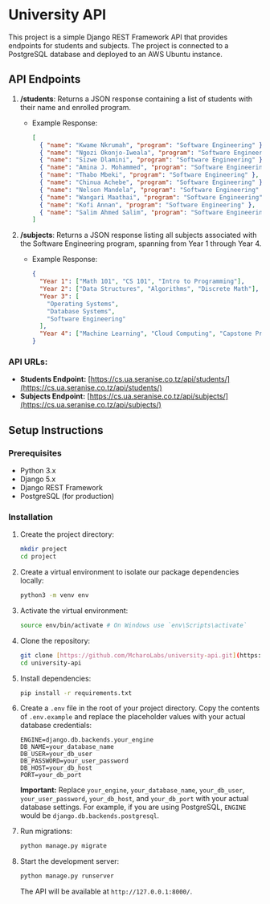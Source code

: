 # University API

This project is a simple Django REST Framework API that provides endpoints for students and subjects. The project is connected to a PostgreSQL database and deployed to an AWS Ubuntu instance.

## API Endpoints

1.  **/students**: Returns a JSON response containing a list of students with their name and enrolled program.

    - Example Response:
      ```json
      [
        { "name": "Kwame Nkrumah", "program": "Software Engineering" },
        { "name": "Ngozi Okonjo-Iweala", "program": "Software Engineering" },
        { "name": "Sizwe Dlamini", "program": "Software Engineering" },
        { "name": "Amina J. Mohammed", "program": "Software Engineering" },
        { "name": "Thabo Mbeki", "program": "Software Engineering" },
        { "name": "Chinua Achebe", "program": "Software Engineering" },
        { "name": "Nelson Mandela", "program": "Software Engineering" },
        { "name": "Wangari Maathai", "program": "Software Engineering" },
        { "name": "Kofi Annan", "program": "Software Engineering" },
        { "name": "Salim Ahmed Salim", "program": "Software Engineering" }
      ]
      ```

2.  **/subjects**: Returns a JSON response listing all subjects associated with the Software Engineering program, spanning from Year 1 through Year 4.
    - Example Response:
      ```json
      {
        "Year 1": ["Math 101", "CS 101", "Intro to Programming"],
        "Year 2": ["Data Structures", "Algorithms", "Discrete Math"],
        "Year 3": [
          "Operating Systems",
          "Database Systems",
          "Software Engineering"
        ],
        "Year 4": ["Machine Learning", "Cloud Computing", "Capstone Project"]
      }
      ```

### API URLs:

- **Students Endpoint:** [https://cs.ua.seranise.co.tz/api/students/](https://cs.ua.seranise.co.tz/api/students/)
- **Subjects Endpoint:** [https://cs.ua.seranise.co.tz/api/subjects/](https://cs.ua.seranise.co.tz/api/subjects/)

## Setup Instructions

### Prerequisites

- Python 3.x
- Django 5.x
- Django REST Framework
- PostgreSQL (for production)

### Installation

1. Create the project directory:

   ```bash
   mkdir project
   cd project
   ```

2. Create a virtual environment to isolate our package dependencies locally:

   ```bash
   python3 -m venv env
   ```

3. Activate the virtual environment:

   ```bash
   source env/bin/activate # On Windows use `env\Scripts\activate`
   ```

4. Clone the repository:

   ```bash
   git clone [https://github.com/McharoLabs/university-api.git](https://github.com/McharoLabs/university-api.git)
   cd university-api
   ```

5. Install dependencies:
   ```bash
   pip install -r requirements.txt
   ```
6. Create a `.env` file in the root of your project directory. Copy the contents of `.env.example` and replace the placeholder values with your actual database credentials:
   ```
   ENGINE=django.db.backends.your_engine
   DB_NAME=your_database_name
   DB_USER=your_db_user
   DB_PASSWORD=your_user_password
   DB_HOST=your_db_host
   PORT=your_db_port
   ```
   **Important:** Replace `your_engine`, `your_database_name`, `your_db_user`, `your_user_password`, `your_db_host`, and `your_db_port` with your actual database settings. For example, if you are using PostgreSQL, `ENGINE` would be `django.db.backends.postgresql`.
7. Run migrations:
   ```bash
   python manage.py migrate
   ```
8. Start the development server:
   ```bash
   python manage.py runserver
   ```
   The API will be available at `http://127.0.0.1:8000/`.
